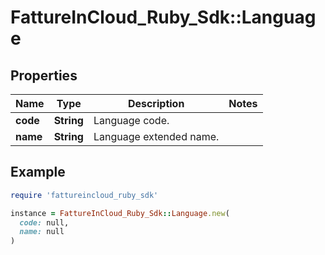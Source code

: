 # FattureInCloud_Ruby_Sdk::Language

## Properties

| Name | Type | Description | Notes |
| ---- | ---- | ----------- | ----- |
| **code** | **String** | Language code. |  |
| **name** | **String** | Language extended name. |  |

## Example

```ruby
require 'fattureincloud_ruby_sdk'

instance = FattureInCloud_Ruby_Sdk::Language.new(
  code: null,
  name: null
)
```

